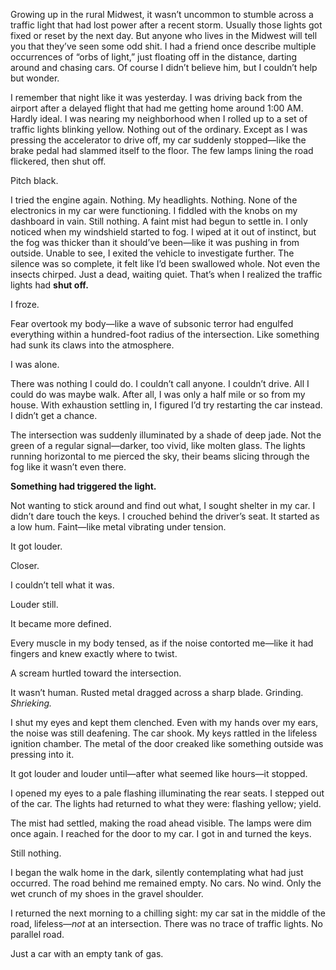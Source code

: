 Growing up in the rural Midwest, it wasn’t uncommon to stumble across a traffic light that had lost power after a recent storm. Usually those lights got fixed or reset by the next day. But anyone who lives in the Midwest will tell you that they’ve seen some odd shit. I had a friend once describe multiple occurrences of “orbs of light,” just floating off in the distance, darting around and chasing cars. Of course I didn’t believe him, but I couldn’t help but wonder.

I remember that night like it was yesterday. I was driving back from the airport after a delayed flight that had me getting home around 1:00 AM. Hardly ideal. I was nearing my neighborhood when I rolled up to a set of traffic lights blinking yellow. Nothing out of the ordinary. Except as I was pressing the accelerator to drive off, my car suddenly stopped—like the brake pedal had slammed itself to the floor. The few lamps lining the road flickered, then shut off.

Pitch black.

I tried the engine again. Nothing. My headlights. Nothing. None of the electronics in my car were functioning. I fiddled with the knobs on my dashboard in vain. Still nothing.
A faint mist had begun to settle in. I only noticed when my windshield started to fog. I wiped at it out of instinct, but the fog was thicker than it should’ve been—like it was pushing in from outside. Unable to see, I exited the vehicle to investigate further.
The silence was so complete, it felt like I’d been swallowed whole. Not even the insects chirped. Just a dead, waiting quiet. That’s when I realized the traffic lights had **shut off.**

I froze.

Fear overtook my body—like a wave of subsonic terror had engulfed everything within a hundred-foot radius of the intersection. Like something had sunk its claws into the atmosphere.

I was alone.

There was nothing I could do. I couldn’t call anyone. I couldn’t drive. All I could do was maybe walk. After all, I was only a half mile or so from my house.
With exhaustion settling in, I figured I’d try restarting the car instead. I didn’t get a chance.

The intersection was suddenly illuminated by a shade of deep jade. Not the green of a regular signal—darker, too vivid, like molten glass. The lights running horizontal to me pierced the sky, their beams slicing through the fog like it wasn’t even there.

**Something had triggered the light.**

Not wanting to stick around and find out what, I sought shelter in my car. I didn’t dare touch the keys. I crouched behind the driver’s seat. It started as a low hum. Faint—like metal vibrating under tension.

It got louder.

Closer.

I couldn’t tell what it was.

Louder still.

It became more defined.

Every muscle in my body tensed, as if the noise contorted me—like it had fingers and knew exactly where to twist.

A scream hurtled toward the intersection.

It wasn’t human. Rusted metal dragged across a sharp blade. Grinding. *Shrieking.*

I shut my eyes and kept them clenched. Even with my hands over my ears, the noise was still deafening. The car shook. My keys rattled in the lifeless ignition chamber. The metal of the door creaked like something outside was pressing into it. 

It got louder and louder until—after what seemed like hours—it stopped.

I opened my eyes to a pale flashing illuminating the rear seats. I stepped out of the car. The lights had returned to what they were: flashing yellow; yield.

The mist had settled, making the road ahead visible. The lamps were dim once again. I reached for the door to my car. I got in and turned the keys.

Still nothing.

I began the walk home in the dark, silently contemplating what had just occurred. The road behind me remained empty. No cars. No wind. Only the wet crunch of my shoes in the gravel shoulder.

I returned the next morning to a chilling sight: my car sat in the middle of the road, lifeless—*not* at an intersection. There was no trace of traffic lights. No parallel road.

Just a car with an empty tank of gas.